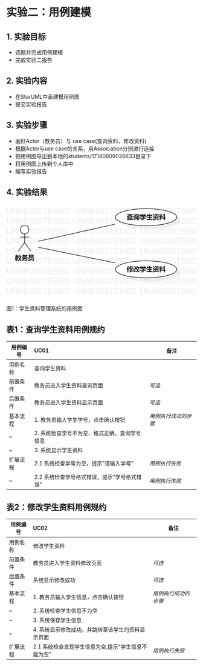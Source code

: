# 实验二：用例建模

## 1. 实验目标
- 选题并完成用例建模
- 完成实验二报告
## 2. 实验内容
- 在StarUML中画建模用例图
- 提交实验报告
## 3. 实验步骤
- 画好Actor（教务员）与 use case(查询资料、修改资料)
- 根据Actor与use case的关系，用Assoication分别进行连接
- 把用例图导出到本地的students/17140809026633目录下
- 将用例图上传到个人库中
- 编写实验报告
## 4. 实验结果

![用例图](./Lab2_UseCaseDiagram.jpg)

图1：学生资料管理系统的用例图  


## 表1：查询学生资料用例规约  

用例编号  | UC01 | 备注  
-|:-|-  
用例名称  | 查询学生资料  |   
前置条件  | 教务员进入学生资料查询页面     | *可选*   
后置条件  | 教务员进入学生资料显示页面     | *可选*   
基本流程  | 1. 教务员输入学生学号，点击确认按钮  |*用例执行成功的步骤*    
~| 2. 系统检查学号不为空、格式正确，查询学号信息  |   
~| 3. 系统显示学生资料   |    
扩展流程  | 2.1 系统检查学号为空，提示"请输入学号"   |*用例执行失败* 
~| 2.2 系统检查学号格式错误，提示"学号格式错误"   |*用例执行失败*    


## 表2：修改学生资料用例规约  

用例编号  | UC02 | 备注  
-|:-|-  
用例名称  | 修改学生资料  |   
前置条件  | 教务员进入学生资料修改页面     | *可选*   
后置条件  | 系统显示修改成功     | *可选*   
基本流程  | 1. 教务员输入学生信息，点击确认按钮  |*用例执行成功的步骤* 
~| 2. 系统检查学生信息不为空  |
~| 3. 系统保存学生信息  |
~| 4. 系统显示修改成功，并跳转至该学生的资料显示页面  |   
扩展流程  | 2.1 系统检查发现学生信息为空,提示"学生信息不能为空"   |*用例执行失败*   
